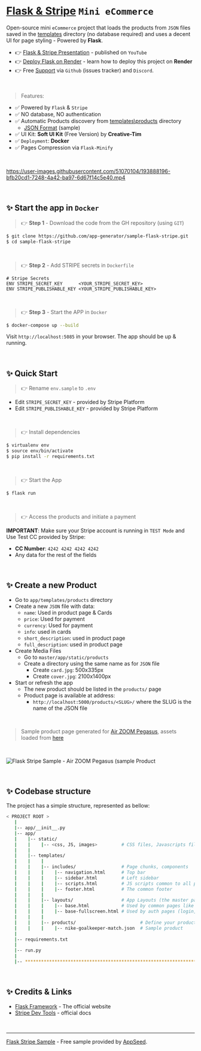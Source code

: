 # [Flask & Stripe](https://www.youtube.com/watch?v=JDtigUqW_MM) `Mini eCommerce`

Open-source mini `eCommerce` project that loads the products from `JSON` files saved in the [templates](https://github.com/app-generator/sample-flask-stripe/tree/master/app/templates/products) directory (no database required) and uses a decent UI for page styling - Powered by **Flask**.

- 👉 [Flask & Stripe Presentation](https://www.youtube.com/watch?v=JDtigUqW_MM) - published on `YouTube`
- 👉 [Deploy Flask on Render](https://docs.appseed.us/deployment/render/flask) - learn how to deploy this project on **Render**
- 👉 Free [Support](https://appseed.us/) via `Github` (issues tracker) and `Discord`. 

<br />

> Features:

- ✅ Powered by `Flask` & `Stripe`
- ✅ NO database, NO authentication
- ✅ Automatic Products discovery from [templates\products](./app/templates/products) directory 
  - [JSON Format](./app/templates/products/product-air-zoom-pegasus.json) (sample) 
- ✅ UI Kit: **Soft UI Kit** (Free Version) by **Creative-Tim**
- ✅ `Deployment`: **Docker**
- ✅ Pages Compression via `Flask-Minify`

<br />

https://user-images.githubusercontent.com/51070104/193888196-bfb20cd1-7248-4a42-ba97-6d67f14c5e40.mp4

<br />

## ✨ Start the app in `Docker`

> 👉 **Step 1** - Download the code from the GH repository (using `GIT`) 

```bash
$ git clone https://github.com/app-generator/sample-flask-stripe.git
$ cd sample-flask-stripe
```

<br />

> 👉 **Step 2** - Add STRIPE secrets in `Dockerfile`

```Dokerfile
# Stripe Secrets 
ENV STRIPE_SECRET_KEY      <YOUR_STRIPE_SECRET_KEY>
ENV STRIPE_PUBLISHABLE_KEY <YOUR_STRIPE_PUBLISHABLE_KEY>
```

<br />

> 👉 **Step 3** - Start the APP in `Docker`

```bash
$ docker-compose up --build 
```

Visit `http://localhost:5085` in your browser. The app should be up & running.

<br />

## ✨ Quick Start

> 👉 Rename `env.sample` to `.env`

- Edit `STRIPE_SECRET_KEY` - provided by Stripe Platform
- Edit `STRIPE_PUBLISHABLE_KEY` - provided by Stripe Platform

<br />

> 👉 Install dependencies

```bash
$ virtualenv env
$ source env/bin/activate
$ pip install -r requirements.txt
```

<br />

> 👉 Start the App

```bash
$ flask run
```

<br />

> 👉 Access the products and initiate a payment

**IMPORTANT**: Make sure your Stripe account is running in `TEST Mode` and Use Test CC provided by Stripe:

- **CC Number**: `4242 4242 4242 4242`
- Any data for the rest of the fields  

<br />

## ✨ Create a new Product

- Go to `app/templates/products` directory
- Create a new `JSON` file with data:
  - `name`: Used in product page & Cards
  - `price`: Used for payment
  - `currency`: Used for payment
  - `info`: used in cards 
  - `short_description`: used in product page
  - `full_description`: used in product page
- Create Media Files
  - Go to `master/app/static/products` 
  - Create a directory using the same name as for `JSON` file
    - Create `card.jpg`: 500x335px
    - Create `cover.jpg`: 2100x1400px
- Start or refresh the app
  - The new product should be listed in the `products/` page
  - Product page is available at address:
    - `http://localhost:5000/products/<SLUG>/` where the SLUG is the name of the JSON file 
  
<br />

> Sample product page generated for [Air ZOOM Pegasus](./app/templates/products/product-air-zoom-pegasus.json), assets loaded from [here](./app/static/products/product-air-zoom-pegasus)

<br />

![Flask Stripe Sample - Air ZOOM Pegasus (sample Product](https://user-images.githubusercontent.com/51070104/152586940-2f3b31fb-f067-487a-98ca-26d9e1936514.png)

<br />

## ✨ Codebase structure

The project has a simple structure, represented as bellow:

```bash
< PROJECT ROOT >
   |
   |-- app/__init__.py
   |-- app/
   |    |-- static/
   |    |    |-- <css, JS, images>         # CSS files, Javascripts files
   |    |
   |    |-- templates/
   |    |    |
   |    |    |-- includes/                 # Page chunks, components
   |    |    |    |-- navigation.html      # Top bar
   |    |    |    |-- sidebar.html         # Left sidebar
   |    |    |    |-- scripts.html         # JS scripts common to all pages
   |    |    |    |-- footer.html          # The common footer
   |    |    |
   |    |    |-- layouts/                  # App Layouts (the master pages)
   |    |    |    |-- base.html            # Used by common pages like index, UI
   |    |    |    |-- base-fullscreen.html # Used by auth pages (login, register)
   |    |    |
   |    |    |-- products/                        # Define your products here
   |    |    |    |-- nike-goalkeeper-match.json  # Sample product
   |
   |-- requirements.txt
   |
   |-- run.py
   |
   |-- ************************************************************************
```

<br />

## ✨ Credits & Links

- [Flask Framework](https://www.palletsprojects.com/p/flask/) - The official website
- [Stripe Dev Tools](https://stripe.com/docs/development) - official docs

<br />

---
[Flask Stripe Sample](https://www.youtube.com/watch?v=JDtigUqW_MM) - Free sample provided by [AppSeed](https://appseed.us).

